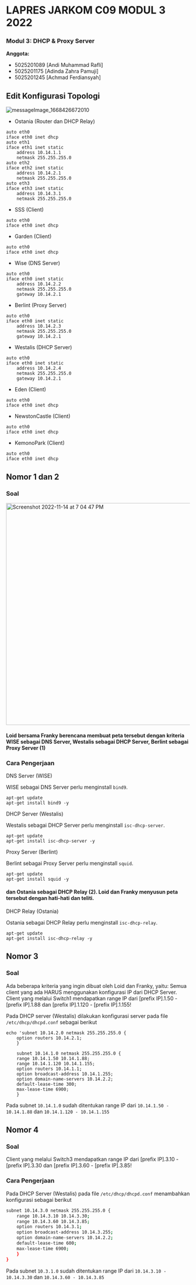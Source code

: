 # LAPRES JARKOM C09 MODUL 3 2022 
### Modul 3: DHCP & Proxy Server
**Anggota:**
- 5025201089 	[Andi Muhammad Rafli] 
- 5025201175 	[Adinda Zahra Pamuji]
- 5025201245 	[Achmad Ferdiansyah]

## Edit Konfigurasi Topologi
![messageImage_1668426672010](https://user-images.githubusercontent.com/102727966/201653357-06f8b91b-54dc-4cc3-8ed4-becf92e849ab.jpg)

- Ostania (Router dan DHCP Relay)
```
auto eth0
iface eth0 inet dhcp
auto eth1
iface eth1 inet static
	address 10.14.1.1
	netmask 255.255.255.0
auto eth2
iface eth2 inet static
	address 10.14.2.1
	netmask 255.255.255.0
auto eth3
iface eth3 inet static
	address 10.14.3.1
	netmask 255.255.255.0
```
- SSS (Client)
```
auto eth0
iface eth0 inet dhcp
```

- Garden (Client)
```
auto eth0
iface eth0 inet dhcp
```

- Wise (DNS Server)
```
auto eth0
iface eth0 inet static
	address 10.14.2.2
	netmask 255.255.255.0
	gateway 10.14.2.1
```

- Berlint (Proxy Server)
```
auto eth0
iface eth0 inet static
	address 10.14.2.3
	netmask 255.255.255.0
	gateway 10.14.2.1
```


- Westalis (DHCP Server)
```
auto eth0
iface eth0 inet static
	address 10.14.2.4
	netmask 255.255.255.0
	gateway 10.14.2.1
```

- Eden (Client)
```
auto eth0
iface eth0 inet dhcp
```

- NewstonCastle (Client)
```
auto eth0
iface eth0 inet dhcp
```

- KemonoPark (Client)
```
auto eth0
iface eth0 inet dhcp
```

## Nomor 1 dan 2

### Soal

<img width="606" alt="Screenshot 2022-11-14 at 7 04 47 PM" src="https://user-images.githubusercontent.com/102727966/201655943-af824457-9281-434c-a66e-6f9a5fac64c4.png">

#### Loid bersama Franky berencana membuat peta tersebut dengan kriteria WISE sebagai DNS Server, Westalis sebagai DHCP Server, Berlint sebagai Proxy Server (1)
### Cara Pengerjaan

DNS Server (WISE)

WISE sebagai DNS Server perlu menginstall `bind9`.
```
apt-get update
apt-get install bind9 -y
```
DHCP Server (Westalis)

Westalis sebagai DHCP Server perlu menginstall `isc-dhcp-server`.

```
apt-get update
apt-get install isc-dhcp-server -y
```

Proxy Server (Berlint)

Berlint sebagai Proxy Server perlu menginstall `squid`.
```
apt-get update
apt-get install squid -y
```

#### dan Ostania sebagai DHCP Relay (2). Loid dan Franky menyusun peta tersebut dengan hati-hati dan teliti.

DHCP Relay (Ostania)

Ostania sebagai DHCP Relay perlu menginstall `isc-dhcp-relay`.
```
apt-get update
apt-get install isc-dhcp-relay -y
```

## Nomor 3

### Soal

Ada beberapa kriteria yang ingin dibuat oleh Loid dan Franky, yaitu:
Semua client yang ada HARUS menggunakan konfigurasi IP dari DHCP Server.
Client yang melalui Switch1 mendapatkan range IP dari [prefix IP].1.50 - [prefix IP].1.88 dan [prefix IP].1.120 - [prefix IP].1.155!

Pada DHCP server (Westalis) dilakukan konfigurasi server pada file `/etc/dhcp/dhcpd.conf` sebagai berikut

```
echo 'subnet 10.14.2.0 netmask 255.255.255.0 {
    option routers 10.14.2.1;
    }

    subnet 10.14.1.0 netmask 255.255.255.0 {
    range 10.14.1.50 10.14.1.88;
    range 10.14.1.120 10.14.1.155;
    option routers 10.14.1.1;
    option broadcast-address 10.14.1.255;
    option domain-name-servers 10.14.2.2;
    default-lease-time 300;
    max-lease-time 6900;
    }
```

Pada subnet `10.14.1.0` sudah ditentukan range IP dari `10.14.1.50 - 10.14.1.88` dan `10.14.1.120 - 10.14.1.155`

## Nomor 4

### Soal

Client yang melalui Switch3 mendapatkan range IP dari [prefix IP].3.10 - [prefix IP].3.30 dan [prefix IP].3.60 - [prefix IP].3.85!

### Cara Pengerjaan

Pada DHCP Server (Westalis) pada file `/etc/dhcp/dhcpd.conf` menambahkan konfigurasi sebagai berikut

```bash
subnet 10.14.3.0 netmask 255.255.255.0 {
    range 10.14.3.10 10.14.3.30;
    range 10.14.3.60 10.14.3.85;
    option routers 10.14.3.1;
    option broadcast-address 10.14.3.255;
    option domain-name-servers 10.14.2.2;
    default-lease-time 600;
    max-lease-time 6900;
    }
}
```

Pada subnet `10.3.1.0` sudah ditentukan range IP dari `10.14.3.10 - 10.14.3.30` dan `10.14.3.60 - 10.14.3.85`
